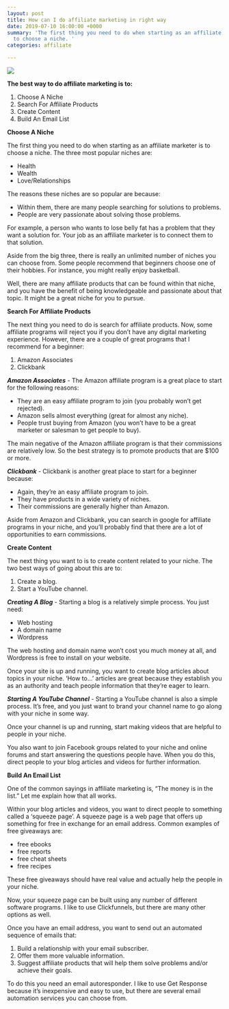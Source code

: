 ```yaml
---
layout: post
title: How can I do affiliate marketing in right way
date: 2019-07-10 16:00:00 +0000
summary: 'The first thing you need to do when starting as an affiliate marketer is
  to choose a niche. '
categories: affiliate

---
```

![](https://qph.fs.quoracdn.net/main-qimg-dac308479ddee5012e77b30192020b39)

**The best way to do affiliate marketing is to:**

1. Choose A Niche
2. Search For Affiliate Products
3. Create Content
4. Build An Email List

**Choose A Niche**

The first thing you need to do when starting as an affiliate marketer is to choose a niche. The three most popular niches are:

* Health
* Wealth
* Love/Relationships

The reasons these niches are so popular are because:

* Within them, there are many people searching for solutions to problems.
* People are very passionate about solving those problems.

For example, a person who wants to lose belly fat has a problem that they want a solution for. Your job as an affiliate marketer is to connect them to that solution.

Aside from the big three, there is really an unlimited number of niches you can choose from. Some people recommend that beginners choose one of their hobbies. For instance, you might really enjoy basketball.

Well, there are many affiliate products that can be found within that niche, and you have the benefit of being knowledgeable and passionate about that topic. It might be a great niche for you to pursue.

**Search For Affiliate Products**

The next thing you need to do is search for affiliate products. Now, some affiliate programs will reject you if you don’t have any digital marketing experience. However, there are a couple of great programs that I recommend for a beginner:

1. Amazon Associates
2. Clickbank

**_Amazon Associates_** - The Amazon affiliate program is a great place to start for the following reasons:

* They are an easy affiliate program to join (you probably won’t get rejected).
* Amazon sells almost everything (great for almost any niche).
* People trust buying from Amazon (you won’t have to be a great marketer or salesman to get people to buy).

The main negative of the Amazon affiliate program is that their commissions are relatively low. So the best strategy is to promote products that are $100 or more.

**_Clickbank_** - Clickbank is another great place to start for a beginner because:

* Again, they’re an easy affiliate program to join.
* They have products in a wide variety of niches.
* Their commissions are generally higher than Amazon.

Aside from Amazon and Clickbank, you can search in google for affiliate programs in your niche, and you’ll probably find that there are a lot of opportunities to earn commissions.

**Create Content**

The next thing you want to is to create content related to your niche. The two best ways of going about this are to:

1. Create a blog.
2. Start a YouTube channel.

**_Creating A Blog_** - Starting a blog is a relatively simple process. You just need:

* Web hosting
* A domain name
* Wordpress

The web hosting and domain name won’t cost you much money at all, and Wordpress is free to install on your website.

Once your site is up and running, you want to create blog articles about topics in your niche. ‘How to…’ articles are great because they establish you as an authority and teach people information that they’re eager to learn.

**_Starting A YouTube Channel_** - Starting a YouTube channel is also a simple process. It’s free, and you just want to brand your channel name to go along with your niche in some way.

Once your channel is up and running, start making videos that are helpful to people in your niche.

You also want to join Facebook groups related to your niche and online forums and start answering the questions people have. When you do this, direct people to your blog articles and videos for further information.

**Build An Email List**

One of the common sayings in affiliate marketing is, “The money is in the list.” Let me explain how that all works.

Within your blog articles and videos, you want to direct people to something called a ‘squeeze page’. A squeeze page is a web page that offers up something for free in exchange for an email address. Common examples of free giveaways are:

* free ebooks
* free reports
* free cheat sheets
* free recipes

These free giveaways should have real value and actually help the people in your niche.

Now, your squeeze page can be built using any number of different software programs. I like to use Clickfunnels, but there are many other options as well.

Once you have an email address, you want to send out an automated sequence of emails that:

1. Build a relationship with your email subscriber.
2. Offer them more valuable information.
3. Suggest affiliate products that will help them solve problems and/or achieve their goals.

To do this you need an email autoresponder. I like to use Get Response because it’s inexpensive and easy to use, but there are several email automation services you can choose from.